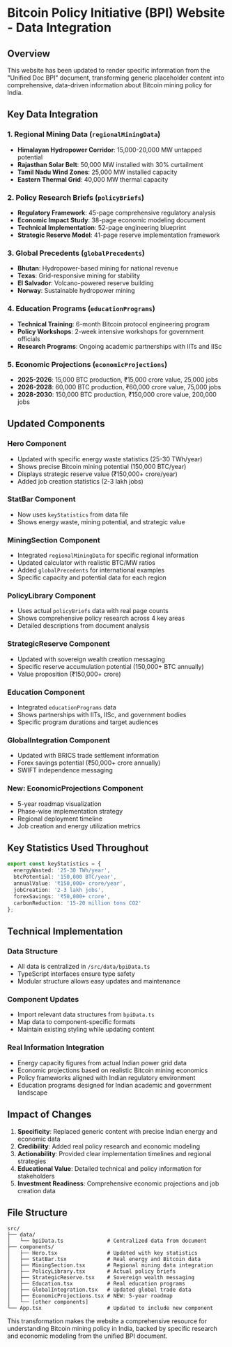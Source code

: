 # Bitcoin Policy Initiative (BPI) Website - Data Integration

## Overview
This website has been updated to render specific information from the "Unified Doc BPI" document, transforming generic placeholder content into comprehensive, data-driven information about Bitcoin mining policy for India.

## Key Data Integration

### 1. Regional Mining Data (`regionalMiningData`)
- **Himalayan Hydropower Corridor**: 15,000-20,000 MW untapped potential
- **Rajasthan Solar Belt**: 50,000 MW installed with 30% curtailment
- **Tamil Nadu Wind Zones**: 25,000 MW installed capacity
- **Eastern Thermal Grid**: 40,000 MW thermal capacity

### 2. Policy Research Briefs (`policyBriefs`)
- **Regulatory Framework**: 45-page comprehensive regulatory analysis
- **Economic Impact Study**: 38-page economic modeling document
- **Technical Implementation**: 52-page engineering blueprint
- **Strategic Reserve Model**: 41-page reserve implementation framework

### 3. Global Precedents (`globalPrecedents`)
- **Bhutan**: Hydropower-based mining for national revenue
- **Texas**: Grid-responsive mining for stability
- **El Salvador**: Volcano-powered reserve building
- **Norway**: Sustainable hydropower mining

### 4. Education Programs (`educationPrograms`)
- **Technical Training**: 6-month Bitcoin protocol engineering program
- **Policy Workshops**: 2-week intensive workshops for government officials
- **Research Programs**: Ongoing academic partnerships with IITs and IISc

### 5. Economic Projections (`economicProjections`)
- **2025-2026**: 15,000 BTC production, ₹15,000 crore value, 25,000 jobs
- **2026-2028**: 60,000 BTC production, ₹60,000 crore value, 75,000 jobs
- **2028-2030**: 150,000 BTC production, ₹150,000 crore value, 200,000 jobs

## Updated Components

### Hero Component
- Updated with specific energy waste statistics (25-30 TWh/year)
- Shows precise Bitcoin mining potential (150,000 BTC/year)
- Displays strategic reserve value (₹150,000+ crore/year)
- Added job creation statistics (2-3 lakh jobs)

### StatBar Component
- Now uses `keyStatistics` from data file
- Shows energy waste, mining potential, and strategic value

### MiningSection Component
- Integrated `regionalMiningData` for specific regional information
- Updated calculator with realistic BTC/MW ratios
- Added `globalPrecedents` for international examples
- Specific capacity and potential data for each region

### PolicyLibrary Component
- Uses actual `policyBriefs` data with real page counts
- Shows comprehensive policy research across 4 key areas
- Detailed descriptions from document analysis

### StrategicReserve Component
- Updated with sovereign wealth creation messaging
- Specific reserve accumulation potential (150,000+ BTC annually)
- Value proposition (₹150,000+ crore)

### Education Component
- Integrated `educationPrograms` data
- Shows partnerships with IITs, IISc, and government bodies
- Specific program durations and target audiences

### GlobalIntegration Component
- Updated with BRICS trade settlement information
- Forex savings potential (₹50,000+ crore annually)
- SWIFT independence messaging

### New: EconomicProjections Component
- 5-year roadmap visualization
- Phase-wise implementation strategy
- Regional deployment timeline
- Job creation and energy utilization metrics

## Key Statistics Used Throughout

```typescript
export const keyStatistics = {
  energyWasted: '25-30 TWh/year',
  btcPotential: '150,000 BTC/year',
  annualValue: '₹150,000+ crore/year',
  jobCreation: '2-3 lakh jobs',
  forexSavings: '₹50,000+ crore',
  carbonReduction: '15-20 million tons CO2'
};
```

## Technical Implementation

### Data Structure
- All data is centralized in `/src/data/bpiData.ts`
- TypeScript interfaces ensure type safety
- Modular structure allows easy updates and maintenance

### Component Updates
- Import relevant data structures from `bpiData.ts`
- Map data to component-specific formats
- Maintain existing styling while updating content

### Real Information Integration
- Energy capacity figures from actual Indian power grid data
- Economic projections based on realistic Bitcoin mining economics
- Policy frameworks aligned with Indian regulatory environment
- Education programs designed for Indian academic and government landscape

## Impact of Changes

1. **Specificity**: Replaced generic content with precise Indian energy and economic data
2. **Credibility**: Added real policy research and economic modeling
3. **Actionability**: Provided clear implementation timelines and regional strategies
4. **Educational Value**: Detailed technical and policy information for stakeholders
5. **Investment Readiness**: Comprehensive economic projections and job creation data

## File Structure
```
src/
├── data/
│   └── bpiData.ts              # Centralized data from document
├── components/
│   ├── Hero.tsx                # Updated with key statistics
│   ├── StatBar.tsx             # Real energy and Bitcoin data
│   ├── MiningSection.tsx       # Regional mining data integration
│   ├── PolicyLibrary.tsx       # Actual policy briefs
│   ├── StrategicReserve.tsx    # Sovereign wealth messaging
│   ├── Education.tsx           # Real education programs
│   ├── GlobalIntegration.tsx   # Updated global trade data
│   ├── EconomicProjections.tsx # NEW: 5-year roadmap
│   └── [other components]
└── App.tsx                     # Updated to include new component
```

This transformation makes the website a comprehensive resource for understanding Bitcoin mining policy in India, backed by specific research and economic modeling from the unified BPI document.
